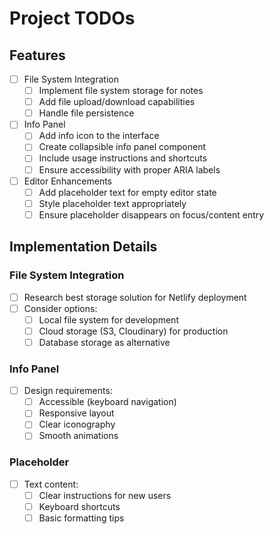 # Project TODOs

## Features
- [ ] File System Integration
  - [ ] Implement file system storage for notes
  - [ ] Add file upload/download capabilities
  - [ ] Handle file persistence

- [ ] Info Panel
  - [ ] Add info icon to the interface
  - [ ] Create collapsible info panel component
  - [ ] Include usage instructions and shortcuts
  - [ ] Ensure accessibility with proper ARIA labels

- [ ] Editor Enhancements
  - [ ] Add placeholder text for empty editor state
  - [ ] Style placeholder text appropriately
  - [ ] Ensure placeholder disappears on focus/content entry

## Implementation Details

### File System Integration
- [ ] Research best storage solution for Netlify deployment
- [ ] Consider options:
  - [ ] Local file system for development
  - [ ] Cloud storage (S3, Cloudinary) for production
  - [ ] Database storage as alternative

### Info Panel
- [ ] Design requirements:
  - [ ] Accessible (keyboard navigation)
  - [ ] Responsive layout
  - [ ] Clear iconography
  - [ ] Smooth animations

### Placeholder
- [ ] Text content:
  - [ ] Clear instructions for new users
  - [ ] Keyboard shortcuts
  - [ ] Basic formatting tips 